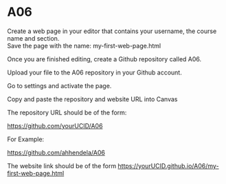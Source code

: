 # A06
Create a web page in your editor that contains your username, the course name and section.  
Save the page with the name: my-first-web-page.html

Once you are finished editing, create a Github repository called A06.

Upload your file to the A06 repository in your Github account.

Go to settings and activate the page.

Copy and paste the repository and website URL into Canvas

The repository URL should be of the form:

https://github.com/yourUCID/A06

For Example:

https://github.com/ahhendela/A06


The website link should be of the form
https://yourUCID.github.io/A06/my-first-web-page.html

